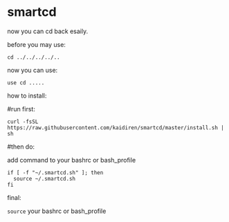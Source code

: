 # smartcd
now you can cd back esaily.


before you may use:

``` cd ../../../../.. ```

now you can use:

```
use cd .....

```

how to install:

#run first:

`curl -fsSL https://raw.githubusercontent.com/kaidiren/smartcd/master/install.sh | sh`

#then do:

add command to your bashrc or bash_profile

```
if [ -f "~/.smartcd.sh" ]; then
  source ~/.smartcd.sh
fi
```

final:

`source` your  bashrc or bash_profile
